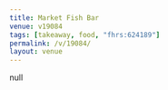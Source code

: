 ```yaml
---
title: Market Fish Bar
venue: v19084
tags: [takeaway, food, "fhrs:624189"]
permalink: /v/19084/
layout: venue
---
```

null